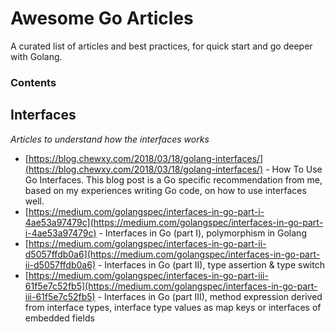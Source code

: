 # Awesome Go Articles
A curated list of articles and best practices, for quick start and go deeper with Golang.

### Contents

## Interfaces

*Articles to understand how the interfaces works*

* [https://blog.chewxy.com/2018/03/18/golang-interfaces/](https://blog.chewxy.com/2018/03/18/golang-interfaces/) - How To Use Go Interfaces. This blog post is a Go specific recommendation from me, based on my experiences writing Go code, on how to use interfaces well.
* [https://medium.com/golangspec/interfaces-in-go-part-i-4ae53a97479c](https://medium.com/golangspec/interfaces-in-go-part-i-4ae53a97479c) - Interfaces in Go (part I), polymorphism in Golang
* [https://medium.com/golangspec/interfaces-in-go-part-ii-d5057ffdb0a6](https://medium.com/golangspec/interfaces-in-go-part-ii-d5057ffdb0a6) - Interfaces in Go (part II), type assertion & type switch
* [https://medium.com/golangspec/interfaces-in-go-part-iii-61f5e7c52fb5](https://medium.com/golangspec/interfaces-in-go-part-iii-61f5e7c52fb5) - Interfaces in Go (part III), method expression derived from interface types, interface type values as map keys or interfaces of embedded fields

